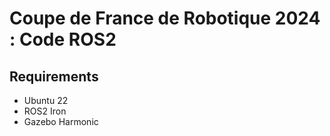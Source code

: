 # Coupe de France de Robotique 2024 : Code ROS2

## Requirements

- Ubuntu 22
- ROS2 Iron
- Gazebo Harmonic